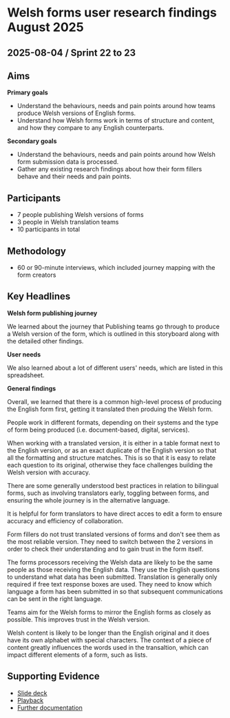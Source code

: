 # Welsh forms user research findings August 2025

## 2025-08-04 / Sprint 22 to 23

## Aims
**Primary goals**
- Understand the behaviours, needs and pain points around how teams produce Welsh versions of English forms.
- Understand how Welsh forms work in terms of structure and content, and how they compare to any English counterparts.

**Secondary goals**
- Understand the behaviours, needs and pain points around how Welsh form submission data is processed.
- Gather any existing research findings about how their form fillers behave and their needs and pain points.

## Participants
- 7 people publishing Welsh versions of forms
- 3 people in Welsh translation teams
- 10 participants in total

## Methodology
- 60 or 90-minute interviews, which included journey mapping with the form creators

## Key Headlines 
**Welsh form publishing journey**

We learned about the journey that Publishing teams go through to produce a Welsh version of the form, which is outlined in this storyboard along with the detailed other findings.

**User needs**

We also learned about a lot of different users' needs, which are listed in this spreadsheet.

**General findings**

Overall, we learned that there is a common high-level process of producing the English form first, getting it translated then produing the Welsh form.

People work in different formats, depending on their systems and the type of form being produced (i.e. document-based, digital, services).

When working with a translated version, it is either in a table format next to the English version, or as an exact duplicate of the English version so that all the formatting and structure matches. This is so that it is easy to relate each question to its original, otherwise they face challenges building the Welsh version with accuracy.

There are some generally understood best practices in relation to bilingual forms, such as involving translators early, toggling between forms, and ensuring the whole journey is in the alternative language.

It is helpful for form translators to have direct acces to edit a form to ensure accuracy and efficiency of collaboration. 

Form fillers do not trust translated versions of forms and don't see them as the most reliable version. They need to switch between the 2 versions in order to check their understanding and to gain trust in the form itself.

The forms processors receiving the Welsh data are likely to be the same people as those receiving the English data. They use the English questions to understand what data has been submitted. Translation is generally only required if free text response boxes are used. They need to know which language a form has been submitted in so that subsequent communications can be sent in the right language.

Teams aim for the Welsh forms to mirror the English forms as closely as possible. This improves trust in the Welsh version.

Welsh content is likely to be longer than the English original and it does have its own alphabet with special characters. The context of a piece of content greatly influences the words used in the transaltion, which can impact different elements of a form, such as lists.

## Supporting Evidence
- [Slide deck](https://docs.google.com/presentation/d/1fHNsM-kiZ7xOZRfK-9GfJ4yQ-JefqSIIrdFht5pi114/edit?slide=id.g3619d51f40a_0_67&pli=1#slide=id.g3619d51f40a_0_67)
- [Playback](https://drive.google.com/file/d/1xvBTBjcvjAAHtawVOeVl1Qna9UX3L_VH/view?usp=drive_link)
- [Further documentation](https://drive.google.com/drive/folders/137r-LQElpXffsnOeBushhFyCGG2-SOy0)

